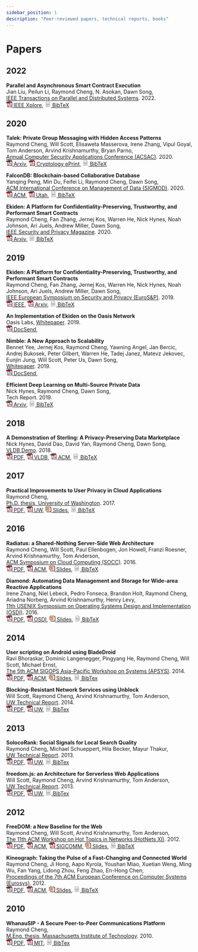 ```yaml
---
sidebar_position: 1
description: "Peer-reviewed papers, technical reports, books"
---
```


# Papers

## 2022

**Parallel and Asynchronous Smart Contract Execution**  
Jian Liu, Peilun Li, Raymond Cheng, N. Asokan, Dawn Song,  
[IEEE Transactions on Parallel and Distributed Systems](https://ieeexplore.ieee.org/xpl/RecentIssue.jsp?punumber=71). 2022.  
[![pdf](/img/ico/pdf.gif) IEEE Xplore](https://ieeexplore.ieee.org/abstract/document/9477197),
[![tex](/img/ico/tex.png) BibTeX](https://dblp.org/rec/journals/tpds/LiuLCAS22.html?view=bibtex)

## 2020

**Talek: Private Group Messaging with Hidden Access Patterns**  
Raymond Cheng, Will Scott, Elisaweta Masserova, Irene Zhang, Vipul Goyal, Tom Anderson, Arvind Krishnamurthy, Bryan Parno,  
[Annual Computer Security Applications Conference (ACSAC)](https://www.acsac.org/). 2020.  
[![pdf](/img/ico/pdf.gif) Arxiv](https://arxiv.org/abs/2001.08250),
[![pdf](/img/ico/pdf.gif) Cryptology ePrint](https://eprint.iacr.org/2020/066.pdf),
[![tex](/img/ico/tex.png) BibTeX](https://dblp.uni-trier.de/rec/conf/acsac/0001SMZGAKP20.html?view=bibtex)

**FalconDB: Blockchain-based Collaborative Database**   
Yanqing Peng, Min Du, Feifei Li, Raymond Cheng, Dawn Song,  
[ACM International Conference on Management of Data (SIGMOD)](https://sigmod2020.org/). 2020.  
[![pdf](/img/ico/pdf.gif) ACM](https://dl.acm.org/doi/pdf/10.1145/3318464.3380594),
[![pdf](/img/ico/pdf.gif) Utah](http://www.cs.utah.edu/~lifeifei/papers/falcondb.pdf),
[![tex](/img/ico/tex.png) BibTeX](https://dblp.uni-trier.de/rec/bibtex/conf/sigmod/PengDL0S20)

**Ekiden: A Platform for Confidentiality-Preserving, Trustworthy, and Performant Smart Contracts**  
Raymond Cheng, Fan Zhang, Jernej Kos, Warren He, Nick Hynes, Noah Johnson, Ari Juels, Andrew Miller, Dawn Song,  
[IEEE Security and Privacy Magazine](https://www.ieee.org/membership-catalog/productdetail/showProductDetailPage.html?product=PER338-ELE). 2020.  
[![pdf](/img/ico/pdf.gif) Arxiv](https://arxiv.org/abs/1804.05141),
[![tex](/img/ico/tex.png) BibTeX](https://dblp.uni-trier.de/rec/bibtex/conf/eurosp/ChengZKHHJJ0S19)

## 2019

**Ekiden: A Platform for Confidentiality-Preserving, Trustworthy, and Performant Smart Contracts**  
Raymond Cheng, Fan Zhang, Jernej Kos, Warren He, Nick Hynes, Noah Johnson, Ari Juels, Andrew Miller, Dawn Song,  
[IEEE European Symposium on Security and Privacy (EuroS&P)](https://www.ieee-security.org/TC/EuroSP2019/index.php). 2019.  
[![pdf](/img/ico/pdf.gif) IEEE](https://ieeexplore.ieee.org/document/8806762),
[![pdf](/img/ico/pdf.gif) Arxiv](https://arxiv.org/abs/1804.05141),
[![tex](/img/ico/tex.png) BibTeX](https://dblp.uni-trier.de/rec/bibtex/conf/eurosp/ChengZKHHJJ0S19)

**An Implementation of Ekiden on the Oasis Network**  
Oasis Labs,
[Whitepaper](https://www.oasis-protocol.org/). 2019.  
[![pdf](/img/ico/pdf.gif) DocSend](https://docsend.com/view/3aznduk),

**Nimble: A New Approach to Scalability**  
Bennet Yee, Jernej Kos, Raymond Cheng, Yawning Angel, Jan Bercic, Andrej Bukosek, Peter Gilbert, Warren He, Tadej Janez, Matevz Jekovec, Eunjin Jung, Will Scott, Peter Us, Dawn Song,  
[Whitepaper](https://www.oasis-protocol.org/). 2019.  
[![pdf](/img/ico/pdf.gif) DocSend](https://docsend.com/view/grdq39h),

**Efficient Deep Learning on Multi-Source Private Data**  
Nick Hynes, Raymond Cheng, Dawn Song,  
Tech Report. 2019.  
[![pdf](/img/ico/pdf.gif) Arxiv](https://arxiv.org/abs/1807.06689),
[![tex](/img/ico/tex.png) BibTeX](https://dblp.uni-trier.de/rec/bibtex/journals/corr/abs-1807-06689)

## 2018

**A Demonstration of Sterling: A Privacy-Preserving Data Marketplace**  
Nick Hynes, David Dao, David Yan, Raymond Cheng, Dawn Song,  
[VLDB Demo](http://vldb2018.lncc.br/accepted-demostrations.html). 2018.  
[![pdf](/img/ico/pdf.gif) PDF](/papers/sterling-vldb.pdf),
[![pdf](/img/ico/pdf.gif) VLDB](http://www.vldb.org/pvldb/vol11/p2086-hynes.pdf),
[![pdf](/img/ico/pdf.gif) ACM](https://dl.acm.org/citation.cfm?id=3275603),
[![tex](/img/ico/tex.png) BibTeX](https://dblp.uni-trier.de/rec/bibtex/journals/pvldb/HynesDYCS18)

## 2017

**Practical Improvements to User Privacy in Cloud Applications**  
Raymond Cheng,  
[Ph.D. thesis, University of Washington](https://www.cs.washington.edu/). 2017.  
[![pdf](/img/ico/pdf.gif) PDF](/papers/ryscheng-thesis.pdf),
[![pdf](/img/ico/pdf.gif) UW](https://digital.lib.washington.edu/researchworks/handle/1773/40542),
[![ppt](/img/ico/ppt.gif) Slides](/slides/2017-privacy-as-a-service.pdf),
[![tex](/img/ico/tex.png) BibTeX](/papers/ryscheng-thesis.bib)

## 2016

**Radiatus: a Shared-Nothing Server-Side Web Architecture**  
Raymond Cheng, Will Scott, Paul Ellenbogen, Jon Howell, Franzi Roesner, Arvind Krishnamurthy, Tom Anderson,  
[ACM Symposium on Cloud Computing (SOCC)](https://acmsocc.github.io/2016/). 2016.  
[![pdf](/img/ico/pdf.gif) PDF](/papers/radiatus-socc.pdf),
[![pdf](/img/ico/pdf.gif) ACM](http://dl.acm.org/citation.cfm?id=2987571),
[![ppt](/img/ico/ppt.gif) Slides](/slides/2016-socc-radiatus.pptx),
[![tex](/img/ico/tex.png) BibTeX](https://dblp.uni-trier.de/rec/bibtex/conf/cloud/ChengSEHRKA16)

**Diamond: Automating Data Management and Storage for Wide-area Reactive Applications**  
Irene Zhang, Niel Lebeck, Pedro Fonseca, Brandon Holt, Raymond Cheng, Ariadna Norberg, Arvind Krishnamurthy, Henry Levy,  
[11th USENIX Symposium on Operating Systems Design and Implementation (OSDI)](https://www.usenix.org/conference/osdi16). 2016.  
[![pdf](/img/ico/pdf.gif) PDF](/papers/diamond-osdi.pdf),
[![pdf](/img/ico/pdf.gif) OSDI](https://www.usenix.org/conference/osdi16/technical-sessions/presentation/zhang-irene),
[![ppt](/img/ico/ppt.gif) Slides](/slides/2016-diamond.pdf),
[![tex](/img/ico/tex.png) BibTeX](https://dblp.uni-trier.de/rec/bibtex/conf/osdi/ZhangLFHCNKL16)

## 2014

**User scripting on Android using BladeDroid**  
Ravi Bhoraskar, Dominic Langenegger, Pingyang He, Raymond Cheng, Will Scott, Michael Ernst,  
[The 5th ACM SIGOPS Asia-Pacific Workshop on Systems (APSYS)](http://acs.ict.ac.cn/apsys2014/technical-program/). 2014.  
[![pdf](/img/ico/pdf.gif) PDF](/papers/bladedroid-apsys.pdf),
[![pdf](/img/ico/pdf.gif) ACM](https://dl.acm.org/citation.cfm?id=2637228),
[![ppt](/img/ico/ppt.gif) Slides](/slides/2014-apsys-bladedroid/),
[![tex](/img/ico/tex.png) BibTex](https://dblp.uni-trier.de/rec/bibtex/conf/apsys/BhoraskarLHCSE14)

**Blocking-Resistant Network Services using Unblock**  
Will Scott, Raymond Cheng, Arvind Krishnamurthy, Tom Anderson,  
[UW Technical Report](https://norfolk.cs.washington.edu/htbin-post/unrestricted/tr/list.cgi?sortby=date). 2014.  
[![pdf](/img/ico/pdf.gif) PDF](/papers/unblock-tr.pdf),
[![pdf](/img/ico/pdf.gif) UW](https://www.cs.washington.edu/tr/2014/06/UW-CSE-14-06-01.pdf),
[![tex](/img/ico/tex.png) BibTex](/papers/unblock-tr.bib)

## 2013

**SolocoRank: Social Signals for Local Search Quality**  
Raymond Cheng, Michael Schueppert, Hila Becker, Mayur Thakur,  
[UW Technical Report](https://norfolk.cs.washington.edu/htbin-post/unrestricted/tr/list.cgi?sortby=date). 2013.  
[![pdf](/img/ico/pdf.gif) PDF](/papers/solocorank-tr.pdf),
[![pdf](/img/ico/pdf.gif) UW](https://www.cs.washington.edu/tr/2013/11/UW-CSE-13-11-05.pdf),
[![tex](/img/ico/tex.png) BibTex](/papers/solocorank-tr.bib)

**freedom.js: an Architecture for Serverless Web Applications**  
Will Scott, Raymond Cheng, Arvind Krishnamurthy, Tom Anderson,  
[UW Technical Report](https://norfolk.cs.washington.edu/htbin-post/unrestricted/tr/list.cgi?sortby=date). 2013.  
[![pdf](/img/ico/pdf.gif) PDF](/papers/freedom-tr.pdf),
[![pdf](/img/ico/pdf.gif) UW](https://www.cs.washington.edu/tr/2013/05/UW-CSE-13-05-03.pdf),
[![tex](/img/ico/tex.png) BibTex](/papers/freedom-tr.bib)

## 2012

**FreeDOM: a New Baseline for the Web**  
Raymond Cheng, Will Scott, Arvind Krishnamurthy, Tom Anderson,  
[The 11th ACM Workshop on Hot Topics in Networks (HotNets XI)](http://conferences.sigcomm.org/hotnets/2012/program.shtml). 2012.  
[![pdf](/img/ico/pdf.gif) PDF](/papers/freedom-hotnets.pdf),
[![pdf](/img/ico/pdf.gif) ACM](https://dl.acm.org/citation.cfm?doid=2390231.2390252),
[![pdf](/img/ico/pdf.gif) SIGCOMM](http://conferences.sigcomm.org/hotnets/2012/papers/hotnets12-final141.pdf),
[![ppt](/img/ico/ppt.gif) Slides](/slides/2012-hotnets-freedom.pptx),
[![tex](/img/ico/tex.png) BibTeX](https://dblp.uni-trier.de/rec/bibtex/conf/hotnets/ChengSKA12)

**Kineograph: Taking the Pulse of a Fast-Changing and Connected World**  
Raymond Cheng, Ji Hong, Aapo Kyrola, Youshan Miao, Xuetian Weng, Ming Wu, Fan Yang, Lidong Zhou, Feng Zhao, En-Hong Chen,  
[Proceedings of the 7th ACM European Conference on Computer Systems (Eurosys)](http://www1.unine.ch/eurosys2012/program/conference.html). 2012.  
[![pdf](/img/ico/pdf.gif) PDF](/papers/kineograph-eurosys.pdf),
[![pdf](/img/ico/pdf.gif) ACM](http://dl.acm.org/citation.cfm?doid=2168836.2168846),
[![ppt](/img/ico/ppt.gif) Slides](/slides/2012-eurosys-kineograph.pptx),
[![tex](/img/ico/tex.png) BibTeX](https://dblp.uni-trier.de/rec/bibtex/conf/eurosys/ChengHKMWWYZZC12)

## 2010

**WhanauSIP - A Secure Peer-to-Peer Communications Platform**  
Raymond Cheng,  
[M.Eng. thesis, Massachusetts Institute of Technology](https://web.mit.edu/). 2010.  
[![pdf](/img/ico/pdf.gif) PDF](/papers/whanausip-thesis.pdf),
[![pdf](/img/ico/pdf.gif) MIT](https://dspace.mit.edu/handle/1721.1/62637),
[![tex](/img/ico/tex.png) BibTex](/papers/whanausip-thesis.bib)